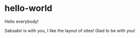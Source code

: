 # hello-world

Hello everybody!

Sabsabir is with you, I like the layout of sites! Glad to be with you!
